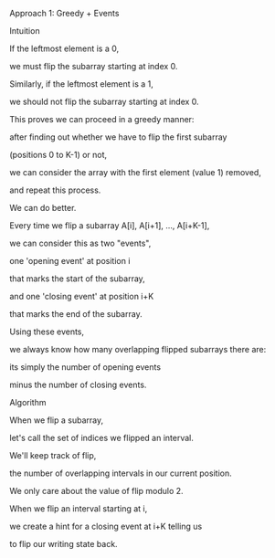 Approach 1: Greedy + Events

Intuition

If the leftmost element is a 0, 

we must flip the subarray starting at index 0. 

Similarly, if the leftmost element is a 1, 

we should not flip the subarray starting at index 0. 

This proves we can proceed in a greedy manner: 

after finding out whether we have to flip the first subarray 

(positions 0 to K-1) or not, 

we can consider the array with the first element (value 1) removed, 

and repeat this process.

We can do better. 

Every time we flip a subarray A[i], A[i+1], ..., A[i+K-1], 

we can consider this as two "events", 

one 'opening event' at position i 

that marks the start of the subarray, 

and one 'closing event' at position i+K 

that marks the end of the subarray. 

Using these events, 

we always know how many overlapping flipped subarrays there are: 

its simply the number of opening events 

minus the number of closing events.

Algorithm

When we flip a subarray, 

let's call the set of indices we flipped an interval. 

We'll keep track of flip, 

the number of overlapping intervals in our current position. 

We only care about the value of flip modulo 2.

When we flip an interval starting at i, 

we create a hint for a closing event at i+K telling us 

to flip our writing state back.